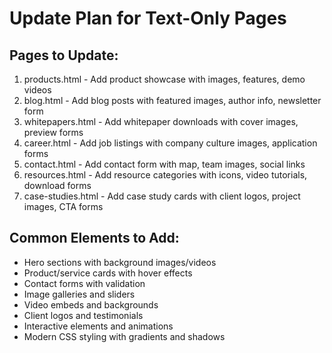# Update Plan for Text-Only Pages

## Pages to Update:
1. products.html - Add product showcase with images, features, demo videos
2. blog.html - Add blog posts with featured images, author info, newsletter form
3. whitepapers.html - Add whitepaper downloads with cover images, preview forms
4. career.html - Add job listings with company culture images, application forms
5. contact.html - Add contact form with map, team images, social links
6. resources.html - Add resource categories with icons, video tutorials, download forms
7. case-studies.html - Add case study cards with client logos, project images, CTA forms

## Common Elements to Add:
- Hero sections with background images/videos
- Product/service cards with hover effects
- Contact forms with validation
- Image galleries and sliders
- Video embeds and backgrounds
- Client logos and testimonials
- Interactive elements and animations
- Modern CSS styling with gradients and shadows
